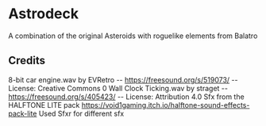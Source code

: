 # Astrodeck
A combination of the original Asteroids with roguelike elements from Balatro

## Credits
8-bit car engine.wav by EVRetro -- https://freesound.org/s/519073/ -- License: Creative Commons 0
Wall Clock Ticking.wav by straget -- https://freesound.org/s/405423/ -- License: Attribution 4.0
Sfx from the HALFTONE LITE pack https://void1gaming.itch.io/halftone-sound-effects-pack-lite
Used Sfxr for different sfx
